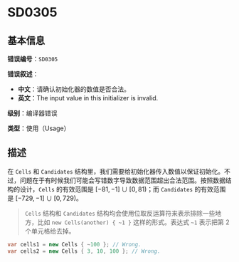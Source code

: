 ﻿# SD0305
## 基本信息

**错误编号**：`SD0305`

**错误叙述**：

* **中文**：请确认初始化器的数值是否合法。
* **英文**：The input value in this initializer is invalid.

**级别**：编译器错误

**类型**：使用（Usage）

## 描述

在 `Cells` 和 `Candidates` 结构里，我们需要给初始化器传入数值以保证初始化。不过，问题在于有时候我们可能会写错数字导致数据范围超出合法范围。按照数据结构的设计，`Cells` 的有效范围是 $[-81, -1] \cup [0, 81)$；而 `Candidates` 的有效范围是 $[-729, -1] \cup [0, 729)$。

> `Cells` 结构和 `Candidates` 结构均会使用位取反运算符来表示排除一些地方，比如 `new Cells(another) { ~1 }` 这样的形式。表达式 `~1` 表示把第 2 个单元格给去掉。

```csharp
var cells1 = new Cells { ~100 }; // Wrong.
var cells2 = new Cells { 3, 10, 100 }; // Wrong.
```